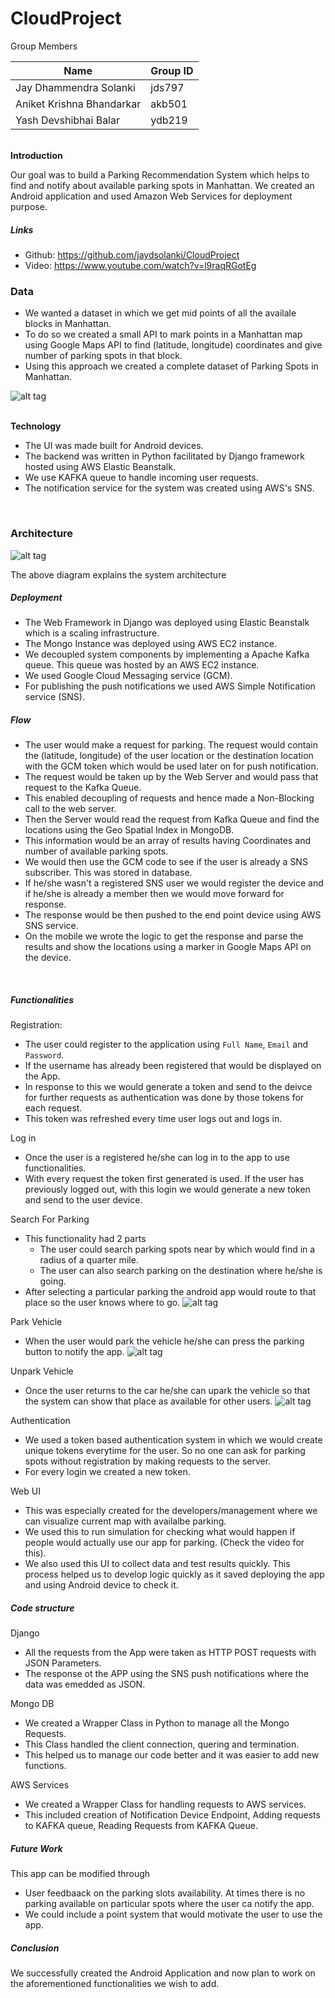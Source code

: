 # CloudProject


Group Members


| Name | Group ID|
|-----|------|
| Jay Dhammendra Solanki | jds797 |
| Aniket Krishna Bhandarkar | akb501 |
| Yash Devshibhai Balar | ydb219 |



</br>
<b>Introduction</b>

Our goal was to build a Parking Recommendation System which helps to find and notify about available parking spots in Manhattan. We created
an Android application and used Amazon Web Services for deployment purpose. 

##### Links

- Github: <a href="https://github.com/jaydsolanki/CloudProject">https://github.com/jaydsolanki/CloudProject</a>
- Video: <a href="https://www.youtube.com/watch?v=l9raqRGotEg">https://www.youtube.com/watch?v=l9raqRGotEg</a>

### Data

- We wanted a dataset in which we get mid points of all the availale blocks in Manhattan.
- To do so we created a small API to mark points in a Manhattan map using Google Maps API to find (latitude, longitude) coordinates and give number of parking spots in that block.
- Using this approach we created a complete dataset of Parking Spots in Manhattan.

![alt tag](https://github.com/jaydsolanki/CloudProject/blob/master/Data.png)


</br>
<b>Technology</b>

- The UI was made built for Android devices.
- The backend was written in Python facilitated by Django framework hosted using AWS Elastic Beanstalk.
- We use KAFKA queue to handle incoming user requests.
- The notification service for the system was created using AWS's SNS.

</br>

### Architecture

![alt tag](https://github.com/jaydsolanki/CloudProject/blob/master/Architecture_diagram.png)

<p> The above diagram explains the system architecture </p> 

##### Deployment
- The Web Framework in Django was deployed using Elastic Beanstalk which is a scaling infrastructure.
- The Mongo Instance was deployed using AWS EC2 instance.
- We decoupled system components by implementing a Apache Kafka queue. This queue was hosted by an AWS EC2 instance.
- We used Google Cloud Messaging service (GCM).
- For publishing the push notifications we used AWS Simple Notification service (SNS).

##### Flow
- The user would make a request for parking. The request would contain the (latitude, longitude) of the user location or the destination location with 
the GCM token which would be used later on for push notification.
- The request would be taken up by the Web Server and would pass that request to the Kafka Queue.
- This enabled decoupling of requests and hence made a Non-Blocking call to the web server.
- Then the Server would read the request from Kafka Queue and find the locations using the Geo Spatial Index in MongoDB.
- This information would be an array of results having Coordinates and number of available parking spots.
- We would then use the GCM code to see if the user is already a SNS subscriber. This was stored in database.
- If he/she wasn't a registered SNS user we would register the device and if he/she is already a member then we would move forward for response.
- The response would be then pushed to the end point device using AWS SNS service.
- On the mobile we wrote the logic to get the response and parse the results and show the locations using a marker in Google Maps API on the device.
</br>

##### Functionalities


Registration:

- The user could register to the application using `Full Name`, `Email` and `Password`.
- If the username has already been registered that would be displayed on the App.
- In response to this we would generate a token and send to the deivce for further requests as authentication was done by those tokens for each request.
- This token was refreshed every time user logs out and logs in.

Log in

- Once the user is a registered he/she can log in to the app to use functionalities.
- With every request the token first generated is used. If the user has previously logged out, with this login we would generate a new token and send to the user device.

Search For Parking

- This functionality had 2 parts
  - The user could search parking spots near by which would find in a radius of a quarter mile.
  - The user can also search parking on the destination where he/she is going.
- After selecting a particular parking the android app would route to that place so the user knows where to go.
![alt tag](https://github.com/jaydsolanki/CloudProject/blob/master/1.JPG)

Park Vehicle

- When the user would park the vehicle he/she can press the parking button to notify the app.
![alt tag](https://github.com/jaydsolanki/CloudProject/blob/master/3.JPG)

Unpark Vehicle

- Once the user returns to the car he/she can upark the vehicle so that the system can show that place as available for other users.
![alt tag](https://github.com/jaydsolanki/CloudProject/blob/master/2.JPG)
 

Authentication

- We used a token based authentication system in which we would create unique tokens everytime for the user. So no one can ask for parking spots without registration by making requests to the server.
- For every login we created a new token.


Web UI

- This was especially created for the developers/management where we can visualize current map with availalbe parking.
- We used this to run simulation for checking what would happen if people would actually use our app for parking. (Check the video for this).
- We also used this UI to collect data and test results quickly. This process helped us to develop logic quickly as it saved deploying the app and using Android device to check it.

##### Code structure 

Django

- All the requests from the App were taken as HTTP POST requests with JSON Parameters.
- The response ot the APP using the SNS push notifications where the data was emedded as JSON.

Mongo DB
- We created a Wrapper Class in Python to manage all the Mongo Requests.
- This Class handled the client connection, quering and termination.
- This helped us to manage our code better and it was easier to add new functions.

AWS Services
- We created a Wrapper Class for handling requests to AWS services.
- This included creation of Notification Device Endpoint, Adding requests to KAFKA queue, Reading Requests from KAFKA Queue.


##### Future Work

This app can be modified through

- User feedbaack on the parking slots availability. At times there is no parking available on particular spots where the user ca notify the app.
- We could include a point system that would motivate the user to use the app.

##### Conclusion

We successfully created the Android Application and now plan to work on the aforementioned functionalities we wish to add.

